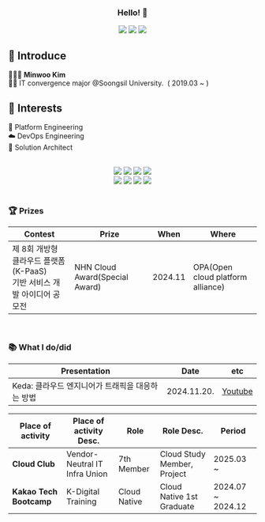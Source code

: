 

<div align=center> 

### Hello! 👋

<a href="mailto:als33396dn@gmail.com"><img src="https://img.shields.io/badge/Gmail-EA4335?style=for-the-badge&logo=Gmail&logoColor=white&link=mailto:als33396dn@gmail.com"/></a>
<a href="https://www.linkedin.com/in/minwoo-kim-4962a52b6/" target="_blank"><img src="https://img.shields.io/badge/linkedin-0A66C2?style=for-the-badge&logo=Velog&logoColor=white"></a>
<a href="https://woocoding0522.tistory.com"><img src="https://img.shields.io/badge/tistory-F24E1E?style=for-the-badge&logo=velog&logoColor=white" /></a>

</div>

## 👀 Introduce
👩🏻‍💻 **Minwoo Kim** <br/>
👨‍🎓 IT convergence major @Soongsil University.&nbsp; ( 2019.03 ~ )  <br/>


## 🌱 Interests
🚥 Platform Engineering<br/>
☁️ DevOps Engineering<br/>
📝 Solution Architect<br/>

<br/>

<div align=center> 

<img src="https://img.shields.io/badge/aws-232F3E?style=for-the-badge&logo=amazon-aws&logoColor=white">
<img src="https://img.shields.io/badge/docker-2496ED?style=for-the-badge&logo=docker&logoColor=white">
<img src="https://img.shields.io/badge/kubernetes-326CE5?style=for-the-badge&logo=kubernetes&logoColor=white">
<img src="https://img.shields.io/badge/github%20actions-2088FF?style=for-the-badge&logo=github-actions&logoColor=white">
<br> 
<img src="https://img.shields.io/badge/jenkins-D24939?style=for-the-badge&logo=jenkins&logoColor=white">
<img src="https://img.shields.io/badge/argocd-EF7B4D?style=for-the-badge&logo=argo&logoColor=white">
<img src="https://img.shields.io/badge/prometheus-E6522C?style=for-the-badge&logo=prometheus&logoColor=white">
<img src="https://img.shields.io/badge/grafana-F46800?style=for-the-badge&logo=grafana&logoColor=white">

</div>

<br/>

### 🏆 Prizes
| Contest | Prize | When | Where |
| ------------ | ------------- | ------------- | ------------- |
| 제 8회 개방형 클라우드 플랫폼(K-PaaS)<br/>기반 서비스 개발 아이디어 공모전 | NHN Cloud Award(Special Award) | 2024.11 | OPA(Open cloud platform alliance) |
<br/>


### 📚 What I do/did

| Presentation | Date | etc |
| ------------ | ------------- | ------------- |
| Keda: 클라우드 엔지니어가 트래픽을 대응하는 방법 | 2024.11.20. | [Youtube](https://youtu.be/Ubu9KDXhEKA?si=9LT_S3Y15FaKW0l_) |

| Place of activity | Place of activity Desc. | Role | Role Desc. | Period |
| ------------ | ------------- | ------------- | ------------- | ------------- |
| **Cloud Club** | Vendor-Neutral IT Infra Union | 7th Member | Cloud Study Member, Project | 2025.03 ~ |
| **Kakao Tech Bootcamp** | K-Digital Training | Cloud Native | Cloud Native 1st Graduate | 2024.07 ~ 2024.12 |



